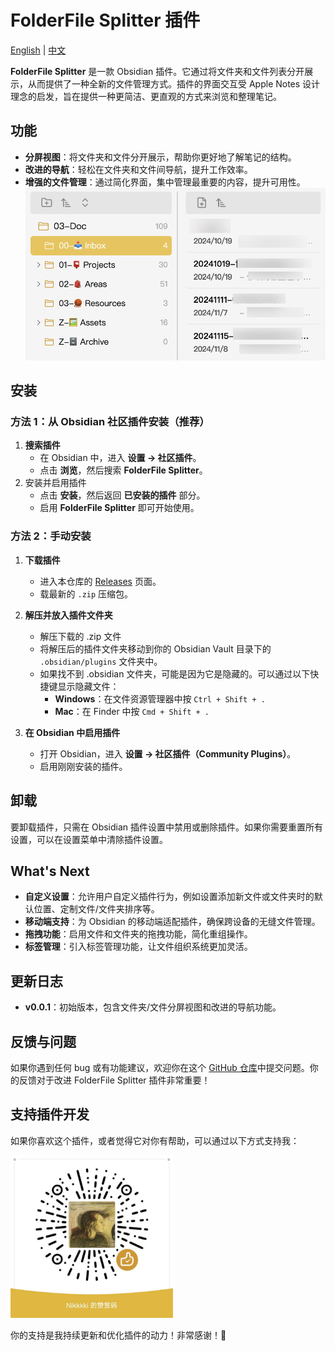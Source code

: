 # FolderFile Splitter 插件

[English](./README.md) | [中文](./README.zh.md)

**FolderFile Splitter** 是一款 Obsidian 插件。它通过将文件夹和文件列表分开展示，从而提供了一种全新的文件管理方式。插件的界面交互受 Apple Notes 设计理念的启发，旨在提供一种更简洁、更直观的方式来浏览和整理笔记。

## 功能
- **分屏视图**：将文件夹和文件分开展示，帮助你更好地了解笔记的结构。
- **改进的导航**：轻松在文件夹和文件间导航，提升工作效率。
- **增强的文件管理**：通过简化界面，集中管理最重要的内容，提升可用性。
    ![插件预览](./src/assets/images/split-views.jpg)

## 安装
### 方法 1：从 Obsidian 社区插件安装（推荐）
1. **搜索插件**
    - 在 Obsidian 中，进入 **设置 → 社区插件**。
    - 点击 **浏览**，然后搜索 **FolderFile Splitter**。
2. 安装并启用插件
    - 点击 **安装**，然后返回 **已安装的插件** 部分。
    - 启用 **FolderFile Splitter** 即可开始使用。

### 方法 2：手动安装

1. **下载插件**
   - 进入本仓库的 [Releases](https://github.com/XuQuan-nikkkki/FolderFile-Splitter-Plugin/releases) 页面。
   -  载最新的 `.zip` 压缩包。

2. **解压并放入插件文件夹**
   - 解压下载的 .zip 文件
   - 将解压后的插件文件夹移动到你的 Obsidian Vault 目录下的 `.obsidian/plugins` 文件夹中。
   - 如果找不到 .obsidian 文件夹，可能是因为它是隐藏的。可以通过以下快捷键显示隐藏文件：
     - **Windows**：在文件资源管理器中按 `Ctrl + Shift + .`
     - **Mac**：在 Finder 中按 `Cmd + Shift + .`

3. **在 Obsidian 中启用插件**
    - 打开 Obsidian，进入 **设置 → 社区插件（Community Plugins）**。
    - 启用刚刚安装的插件。

## 卸载

要卸载插件，只需在 Obsidian 插件设置中禁用或删除插件。如果你需要重置所有设置，可以在设置菜单中清除插件设置。

## What's Next

- **自定义设置**：允许用户自定义插件行为，例如设置添加新文件或文件夹时的默认位置、定制文件/文件夹排序等。
- **移动端支持**：为 Obsidian 的移动端适配插件，确保跨设备的无缝文件管理。
- **拖拽功能**：启用文件和文件夹的拖拽功能，简化重组操作。
- **标签管理**：引入标签管理功能，让文件组织系统更加灵活。

## 更新日志

- **v0.0.1**：初始版本，包含文件夹/文件分屏视图和改进的导航功能。

## 反馈与问题

如果你遇到任何 bug 或有功能建议，欢迎你在这个 [GitHub 仓库](https://github.com/XuQuan-nikkkki/FolderFile-Splitter-Plugin)中提交问题。你的反馈对于改进 FolderFile Splitter 插件非常重要！

## 支持插件开发
如果你喜欢这个插件，或者觉得它对你有帮助，可以通过以下方式支持我：

<img src="./src/assets/images/赞赏码.png" alt="赞赏码" width="260px" />

你的支持是我持续更新和优化插件的动力！非常感谢！💖